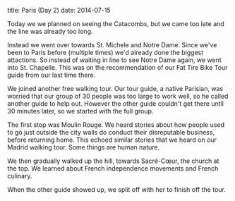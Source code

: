 title: Paris (Day 2)
date: 2014-07-15

Today we we planned on seeing the Catacombs, but we came too late and the line was already too long.

Instead we went over towards St. Michele and Notre Dame.
Since we've been to Paris before (multiple times) we'd already done the biggest attactions.
So instead of waiting in line to see Notre Dame again, we went into St. Chapelle.
This was on the recommendation of our Fat Tire Bike Tour guide from our last time there.

We joined another free walking tour.
Our tour guide, a native Parisian, was worried that our group of 30 people was too large to work well, so he called another guide to help out.
However the other guide couldn't get there until 30 minutes later, so we started with the full group.

The first stop was Moulin Rouge.
We heard stories about how people used to go just outside the city walls do conduct their disreputable business, before returning home.
This echoed similar stories that we heard on our Madrid walking tour.
Some things are human nature.

We then gradually walked up the hill, towards Sacré-Cœur, the church at the top.
We learned about French independence movements and French culinary.

When the other guide showed up, we split off with her to finish off the tour.
